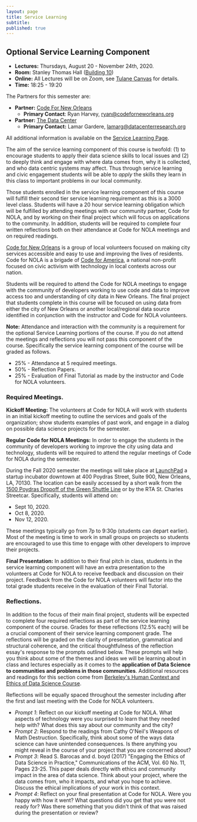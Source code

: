 ```yaml
---
layout: page
title: Service Learning
subtitle:
published: true
---
```


## Optional Service Learning Component

* **Lectures:** Thursdays, August 20 - November 24th, 2020.
* **Room:** Stanley Thomas Hall ([Building 10](https://tulane.edu/maps-directions)) 
* **Online:** All Lectures will be on Zoom, see [Tulane Canvas](https://tulane.instructure.com/) for details.
* **Time:** 18:25 - 19:20

The Partners for this semester are:
* **Partner:** [Code For New Orleans](http://codeforneworleans.org/)
  * **Primary Contact**: Ryan Harvey, <ryan@codeforneworleans.org>
* **Partner:** [The Data Center](https://www.datacenterresearch.org/)
  * **Primary Contact:** Lamar Gardere, <lamarg@datacenterresearch.org>

All additional information is available on the [Service Learning Page](./service).

The aim of the service learning component of this course is twofold: (1) to encourage students to apply their data science skills to local issues and (2) to deeply think and engage with where data comes from, why it is collected, and who data centric systems may affect.  Thus through service learning and civic engagement students will be able to *apply* the skills they learn in this class to important problems in our local community.

Those students enrolled in the service learning component of this course will fulfill their second tier service learning requirement as this is a 3000 level class.  Students will have a 20 hour service learning obligation which will be fulfilled by attending meetings with our community partner, Code for NOLA, and by working on their final project which will focus on applications to the community.  In addition, students will be required to complete four written reflections both on their attendance at Code for NOLA meetings and on required readings.

[Code for New Orleans](http://codeforneworleans.org/) is a group of local volunteers focused on making city services accessible and easy to use and improving the lives of residents. Code for NOLA is a brigade of [Code for America](https://www.codeforamerica.org/), a national non-profit focused on civic activism with technology in local contexts across our nation.

Students will be required to attend the Code for NOLA meetings to engage with the community of developers working to use code and data to improve access too and understanding of city data in New Orleans.  The final project that students complete in this course will be focused on using data from either the city of New Orleans or another local/regional data source identified in conjunction with the instructor and Code for NOLA volunteers.

**Note:** Attendance and interaction with the community is a requirement for the optional Service Learning portions of the course.  If you do not attend the meetings and reflections you will not pass this component of the course.  Specifically the service learning component of the course will be graded as follows.

*	25% - Attendance at 5 required meetings.
*   50% - Reflection Papers.
*   25% - Evaluation of Final Tutorial as made by the instructor and Code for NOLA volunteers.

### Required Meetings.

**Kickoff Meeting:** The volunteers at Code for NOLA will work with students in an initial kickoff meeting to outline the services and goals of the organization; show students examples of past work, and engage in a dialog on possible data science projects for the semester.

**Regular Code for NOLA Meetings:** In order to engage the students in the community of developers working to improve the city using data and technology, students will be required to attend the regular meetings of Code for NOLA during the semester.  

During the Fall 2020 semester the meetings will take place at [LaunchPad](https://lp.co/) a startup incubator downtown at 400 Poydras Street, Suite 900, New Orleans, LA, 70130.  The location can be easily accessed by a short walk from the [1500 Poydras Dropoff of the Green Shuttle Line](https://shuttles.tulane.edu/content/fixed-shuttle-lines) or by the RTA St. Charles Streetcar.  Specifically, students will attend on:
* Sept 10, 2020.
* Oct 8, 2020.
* Nov 12, 2020.

These meetings typically go from 7p to 9:30p (students can depart earlier).  Most of the meeting is time to work in small groups on projects so students are encouraged to use this time to engage with other developers to improve their projects.

**Final Presentation:** In addition to their final pitch in class, students in the service learning component will have an extra presentation to the volunteers at Code for NOLA to receive feedback and discussion on their project.  Feedback from the Code for NOLA volunteers will factor into the total grade students receive in the evaluation of their Final Tutorial.

### Reflections.

In addition to the focus of their main final project, students will be expected to complete four required reflections as part of the service learning component of the course.  Grades for these reflections (12.5% each) will be a crucial component of their service learning component grade.  The reflections will be graded on the clarity of presentation, grammatical and structural coherence, and the critical thoughtfulness of the reflection essay's response to the prompts outlined below.  These prompts will help you think about some of the themes and ideas we will be learning about in class and lectures especially as it comes to the **application of Data Science to communities and problems in those communities**.  Additional resources and readings for this section come from [Berkeley's Human Context and Ethics of Data Science Course](https://hce-sts.org/).

Reflections will be equally spaced throughout the semester including after the first and last meeting with the Code for NOLA volunteers.

* *Prompt 1*: Reflect on our kickoff meeting at Code for NOLA.  What aspects of technology were you surprised to learn that they needed help with?  What does this say about our community and the city?
* *Prompt 2*: Respond to the readings from Cathy O'Neil's Weapons of Math Destruction.  Specifically, think about some of the ways data science can have unintended consequences.  Is there anything you might reveal in the course of your project that you are concerned about? 
* *Prompt 3*: Read S. Barocas and d. boyd (2017) "Engaging the Ethics of Data Science in Practice," Communications of the ACM, Vol. 60 No. 11, Pages 23-25.  This paper deals directly with ethics and community impact in the area of data science.  Think about your project, where the data comes from, who it impacts, and what you hope to achieve.  Discuss the ethical implications of your work in this context.
* *Prompt 4*: Reflect on your final presentation at Code for NOLA.  Were you happy with how it went?  What questions did you get that you were not ready for?  Was there something that you didn't think of that was raised during the presentation or review?

